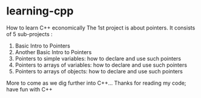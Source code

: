# learning-cpp
How to learn C++ economically
The 1st project is about pointers.
It consists of 5 sub-projects :  
   1. Basic Intro to Pointers
   2. Another Basic Intro to Pointers
   3. Pointers to simple variables: how to declare and use such pointers
   4. Pointers to arrays of variables: how to declare and use such pointers
   5. Pointers to arrays of objects: how to declare and use such pointers
   
   
   More to come as we dig further into C++...
   Thanks for reading my code; have fun with C++
